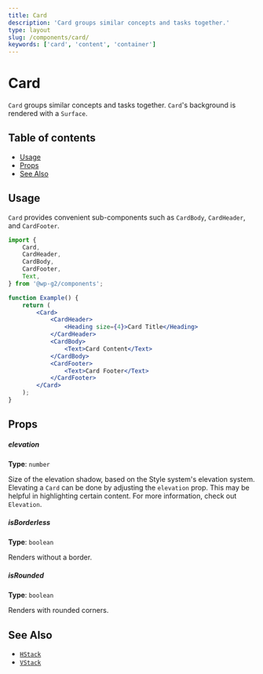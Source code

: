 ```yaml
---
title: Card
description: 'Card groups similar concepts and tasks together.'
type: layout
slug: /components/card/
keywords: ['card', 'content', 'container']
---
```


# Card

`Card` groups similar concepts and tasks together. `Card`'s background is rendered with a `Surface`.

## Table of contents

<!-- START doctoc generated TOC please keep comment here to allow auto update -->
<!-- DON'T EDIT THIS SECTION, INSTEAD RE-RUN doctoc TO UPDATE -->

-   [Usage](#usage)
-   [Props](#props)
-   [See Also](#see-also)

<!-- END doctoc generated TOC please keep comment here to allow auto update -->

<!-- Automatically Generated. DO NOT EDIT THIS FILE. -->
<!-- Instead, edit packages/website/src/docs/components/layout/card.mdx -->

<!-- props -->

<!-- Automatically Generated -->

## Usage

`Card` provides convenient sub-components such as `CardBody`, `CardHeader`, and `CardFooter`.

```jsx live
import {
	Card,
	CardHeader,
	CardBody,
	CardFooter,
	Text,
} from '@wp-g2/components';

function Example() {
	return (
		<Card>
			<CardHeader>
				<Heading size={4}>Card Title</Heading>
			</CardHeader>
			<CardBody>
				<Text>Card Content</Text>
			</CardBody>
			<CardFooter>
				<Text>Card Footer</Text>
			</CardFooter>
		</Card>
	);
}
```

## Props

##### elevation

**Type**: `number`

Size of the elevation shadow, based on the Style system's elevation system.
Elevating a `Card` can be done by adjusting the `elevation` prop. This may be helpful in highlighting certain content. For more information, check out `Elevation`.

##### isBorderless

**Type**: `boolean`

Renders without a border.

##### isRounded

**Type**: `boolean`

Renders with rounded corners.

<!-- /Automatically Generated -->
<!-- /props -->

## See Also

-   [`HStack`](../hstack/)
-   [`VStack`](../vstack/)
